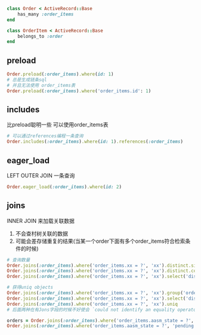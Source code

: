 ```ruby
class Order < ActiveRecord::Base
    has_many :order_items
end

class OrderItem < ActiveRecord::Base
    belongs_to :order
end
```

## preload
```ruby
Order.preload(:order_items).where(id: 1)
# 总是生成链条sql
# 并且无法使用 order_items表
Order.preload(:order_items).where('order_items.id': 1)
```

## includes
比preload聪明一些 可以使用order_items表
```ruby
# 可以通过references编程一条查询
Order.includes(:order_items).where(id: 1).references(:order_items)
```

## eager_load
LEFT OUTER JOIN 一条查询
```ruby
Order.eager_load(:order_items).where(id: 2)
```

## joins
INNER JOIN 来加载关联数据
1. 不会查村树关联的数据
2. 可能会差存储重复的结果(当某一个order下面有多个order_items符合检索条件的时候)
```ruby
# 查询数量
Order.joins(:order_items).where('order_items.xx = ?', 'xx').distinct.size
Order.joins(:order_items).where('order_items.xx = ?', 'xx').distinct.count(:attribute)
Order.joins(:order_items).where('order_items.xx = ?', 'xx').select('distinct orders.id').to_a

# 获得uniq objects
Order.joins(:order_items).where('order_items.xx = ?', 'xx').group('orders.id').to_a
Order.joins(:order_items).where('order_items.xx = ?', 'xx').select('distinct orders.*')
Order.joins(:order_items).where('order_items.xx = ?', 'xx').uniq
# 后面两种在有Jons字段的时候不好使会 `could not identify an equality operator for type json`
```

```ruby
orders = Order.joins(:order_items).where('order_items.aasm_state = ?', 'pending').includes(:order_items)
Order.joins(:order_items).where('order_items.aasm_state = ?', 'pending').preload(:order_items)

```